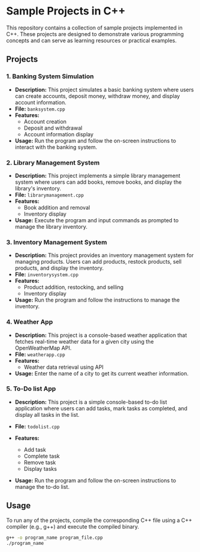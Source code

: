 # Sample Projects in C++

This repository contains a collection of sample projects implemented in C++. These projects are designed to demonstrate various programming concepts and can serve as learning resources or practical examples.

## Projects

### 1. Banking System Simulation
- **Description:** This project simulates a basic banking system where users can create accounts, deposit money, withdraw money, and display account information.
- **File:** `banksystem.cpp`
- **Features:**
  - Account creation
  - Deposit and withdrawal
  - Account information display
- **Usage:** Run the program and follow the on-screen instructions to interact with the banking system.

### 2. Library Management System
- **Description:** This project implements a simple library management system where users can add books, remove books, and display the library's inventory.
- **File:** `librarymanagement.cpp`
- **Features:**
  - Book addition and removal
  - Inventory display
- **Usage:** Execute the program and input commands as prompted to manage the library inventory.

### 3. Inventory Management System
- **Description:** This project provides an inventory management system for managing products. Users can add products, restock products, sell products, and display the inventory.
- **File:** `inventorysystem.cpp`
- **Features:**
  - Product addition, restocking, and selling
  - Inventory display
- **Usage:** Run the program and follow the instructions to manage the inventory.

### 4. Weather App
- **Description:** This project is a console-based weather application that fetches real-time weather data for a given city using the OpenWeatherMap API.
- **File:** `weatherapp.cpp`
- **Features:**
  - Weather data retrieval using API
- **Usage:** Enter the name of a city to get its current weather information.

### 5. To-Do list App
- **Description:** This project is a simple console-based to-do list application where users can add tasks, mark tasks as completed, and display all tasks in the list.
- **File:** `todolist.cpp`
- **Features:**
  - Add task
  - Complete task
  - Remove task
  - Display tasks
  
- **Usage:**  Run the program and follow the on-screen instructions to manage the to-do list.

## Usage
To run any of the projects, compile the corresponding C++ file using a C++ compiler (e.g., g++) and execute the compiled binary.

```bash
g++ -o program_name program_file.cpp
./program_name
